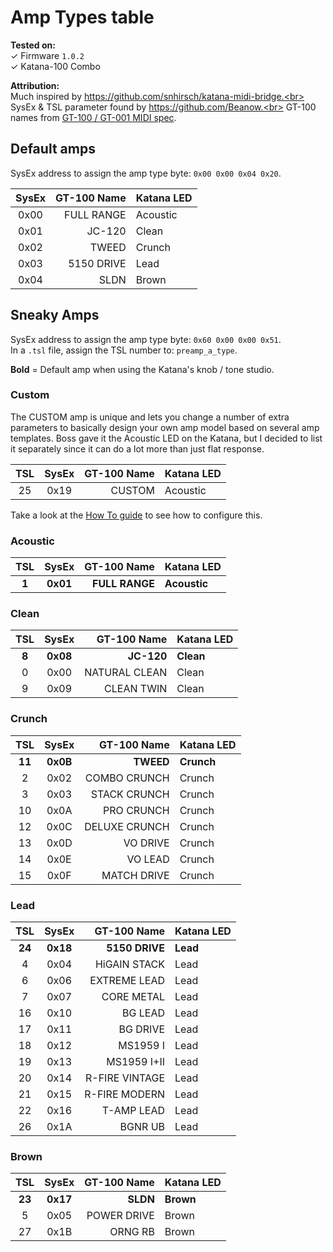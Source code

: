 # Amp Types table

**Tested on:**<br>
✓ Firmware `1.0.2`<br>
✓ Katana-100 Combo<br>

**Attribution:**<br>
Much inspired by https://github.com/snhirsch/katana-midi-bridge.<br>
SysEx & TSL parameter found by https://github.com/Beanow.<br>
GT-100 names from [GT-100 / GT-001 MIDI spec](http://cdn.roland.com/assets/media/pdf/GT-100_GT-001_MIDI_Imple_e01_W.pdf).<br>

## Default amps

SysEx address to assign the amp type byte: `0x00 0x00 0x04 0x20`.

SysEx | GT-100 Name | Katana LED
:-:|-:|:-
0x00 | FULL RANGE | Acoustic
0x01 | JC-120 | Clean
0x02 | TWEED | Crunch
0x03 | 5150 DRIVE | Lead
0x04 | SLDN | Brown

## Sneaky Amps

SysEx address to assign the amp type byte: `0x60 0x00 0x00 0x51`.<br>
In a `.tsl` file, assign the TSL number to: `preamp_a_type`.

**Bold** = Default amp when using the Katana's knob / tone studio.

### Custom

The CUSTOM amp is unique and lets you change a number of extra parameters to basically design your own amp model based on several amp templates.
Boss gave it the Acoustic LED on the Katana, but I decided to list it separately since it can do a lot more than just flat response.

TSL | SysEx | GT-100 Name | Katana LED
:-:|:-:|-:|:-
25 | 0x19 | CUSTOM | Acoustic

Take a look at the [How To guide](../how-to/use-28-amp-types.md) to see how to configure this.

### Acoustic

TSL | SysEx | GT-100 Name | Katana LED
:-:|:-:|-:|:-
**1** | **0x01** | **FULL RANGE** | **Acoustic**

### Clean

TSL | SysEx | GT-100 Name | Katana LED
:-:|:-:|-:|:-
**8** | **0x08** | **JC-120** | **Clean**
0 | 0x00 | NATURAL CLEAN | Clean
9 | 0x09 | CLEAN TWIN | Clean

### Crunch

TSL | SysEx | GT-100 Name | Katana LED
:-:|:-:|-:|:-
**11** | **0x0B** | **TWEED** | **Crunch**
2 | 0x02 | COMBO CRUNCH | Crunch
3 | 0x03 | STACK CRUNCH | Crunch
10 | 0x0A | PRO CRUNCH | Crunch
12 | 0x0C | DELUXE CRUNCH | Crunch
13 | 0x0D | VO DRIVE | Crunch
14 | 0x0E | VO LEAD | Crunch
15 | 0x0F | MATCH DRIVE | Crunch

### Lead

TSL | SysEx | GT-100 Name | Katana LED
:-:|:-:|-:|:-
**24** | **0x18** | **5150 DRIVE** | **Lead**
4 | 0x04 | HiGAIN STACK | Lead
6 | 0x06 | EXTREME LEAD | Lead
7 | 0x07 | CORE METAL | Lead
16 | 0x10 | BG LEAD | Lead
17 | 0x11 | BG DRIVE | Lead
18 | 0x12 | MS1959 I | Lead
19 | 0x13 | MS1959 I+II | Lead
20 | 0x14 | R-FIRE VINTAGE | Lead
21 | 0x15 | R-FIRE MODERN | Lead
22 | 0x16 | T-AMP LEAD | Lead
26 | 0x1A | BGNR UB | Lead

### Brown

TSL | SysEx | GT-100 Name | Katana LED
:-:|:-:|-:|:-
**23** | **0x17** | **SLDN** | **Brown**
5 | 0x05 | POWER DRIVE | Brown
27 | 0x1B | ORNG RB | Brown
